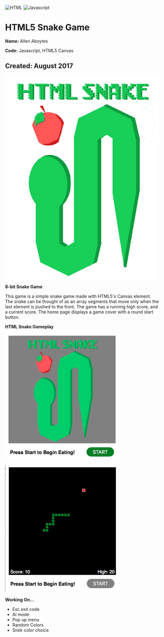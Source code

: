 ![HTML](https://img.shields.io/badge/HTML5-Canvas-orange.svg) ![Javascript](https://img.shields.io/badge/Javascript-working-brightgreen.svg)

# HTML5 Snake Game

**Name:** Allen Aboytes

**Code:** Javascript, HTML5 Canvas

**Created:** August 2017
--------------------------------------

![Snake](https://github.com/PandaZ3D/Canvas-Games/blob/master/Snake/img/snake.png)

**8-bit Snake Game**

This game is a simple snake game made with HTML5's Canvas element. The snake can be thought of as an array segments that move only when the last element is pushed to the front. The game has a running high score, and a current score. The home page displays a game cover with a round start button. 

**HTML Snake Gameplay**

![Home](https://github.com/PandaZ3D/Canvas-Games/blob/master/Snake/home.png)

![Play](https://github.com/PandaZ3D/Canvas-Games/blob/master/Snake/play.png)

**Working On...**

* Esc exit code
* AI mode
* Pop up menu
* Random Colors
* Snek color choice
